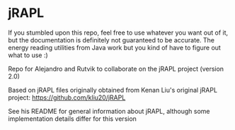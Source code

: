 # jRAPL
If you stumbled upon this repo, feel free to use whatever you want out of it, but the documentation is definitely not guaranteed to be accurate. The energy reading utilities from Java work but you kind of have to figure out what to use :)

Repo for Alejandro and Rutvik to collaborate on the jRAPL project (version 2.0)

Based on jRAPL files originally obtained from Kenan Liu's original jRAPL project: https://github.com/kliu20/jRAPL

See his README for general information about jRAPL, although some implementation details differ for this version
